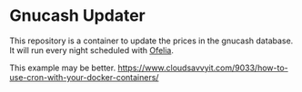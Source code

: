 # Gnucash Updater

This repository is a container to update the prices in the gnucash database. It will run every night scheduled with [Ofelia](https://github.com/mcuadros/ofelia).

This example may be better. 
https://www.cloudsavvyit.com/9033/how-to-use-cron-with-your-docker-containers/

